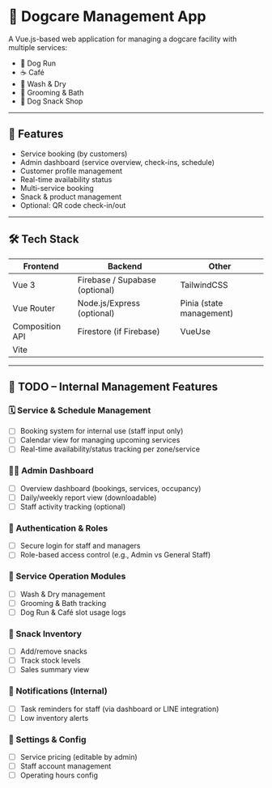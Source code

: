 # 🐾 Dogcare Management App

A Vue.js-based web application for managing a dogcare facility with multiple services:
- 🐶 Dog Run
- ☕ Café
- 🧺 Wash & Dry
- 🛁 Grooming & Bath
- 🍖 Dog Snack Shop

---

## 🚀 Features

- Service booking (by customers)
- Admin dashboard (service overview, check-ins, schedule)
- Customer profile management
- Real-time availability status
- Multi-service booking
- Snack & product management
- Optional: QR code check-in/out

---

## 🛠 Tech Stack

| Frontend     | Backend           | Other            |
|--------------|-------------------|------------------|
| Vue 3        | Firebase / Supabase (optional) | TailwindCSS |
| Vue Router   | Node.js/Express (optional)    | Pinia (state management) |
| Composition API | Firestore (if Firebase) | VueUse |
| Vite         |                   |                |

---
## 📌 TODO – Internal Management Features

### 🗓️ Service & Schedule Management
- [ ] Booking system for internal use (staff input only)
- [ ] Calendar view for managing upcoming services
- [ ] Real-time availability/status tracking per zone/service

### 🧑‍💼 Admin Dashboard
- [ ] Overview dashboard (bookings, services, occupancy)
- [ ] Daily/weekly report view (downloadable)
- [ ] Staff activity tracking (optional)

### 🔐 Authentication & Roles
- [ ] Secure login for staff and managers
- [ ] Role-based access control (e.g., Admin vs General Staff)

### 🛁 Service Operation Modules
- [ ] Wash & Dry management
- [ ] Grooming & Bath tracking
- [ ] Dog Run & Café slot usage logs

### 🍖 Snack Inventory
- [ ] Add/remove snacks
- [ ] Track stock levels
- [ ] Sales summary view

### 🔔 Notifications (Internal)
- [ ] Task reminders for staff (via dashboard or LINE integration)
- [ ] Low inventory alerts

### 📁 Settings & Config
- [ ] Service pricing (editable by admin)
- [ ] Staff account management
- [ ] Operating hours config
